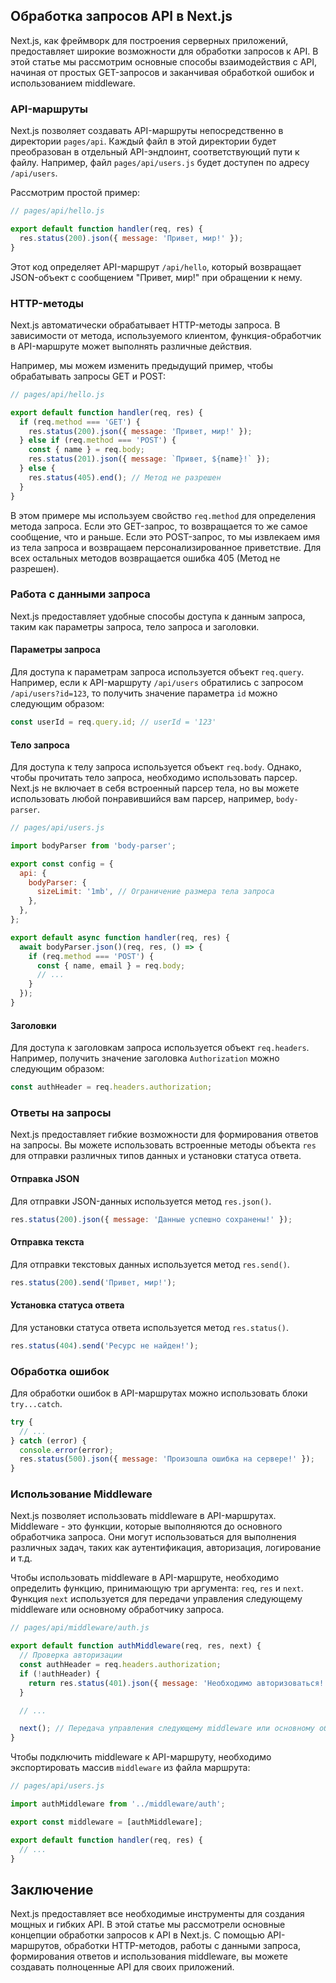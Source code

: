 ## Обработка запросов API в Next.js

Next.js, как фреймворк для построения серверных приложений, предоставляет широкие возможности для обработки запросов к API. В этой статье мы рассмотрим основные способы взаимодействия с API, начиная от простых GET-запросов и заканчивая обработкой ошибок и использованием middleware.

### API-маршруты

Next.js позволяет создавать API-маршруты непосредственно в директории `pages/api`. Каждый файл в этой директории будет преобразован в отдельный API-эндпоинт, соответствующий пути к файлу. Например, файл `pages/api/users.js` будет доступен по адресу `/api/users`.

Рассмотрим простой пример:

```javascript
// pages/api/hello.js

export default function handler(req, res) {
  res.status(200).json({ message: 'Привет, мир!' });
}
```

Этот код определяет API-маршрут `/api/hello`, который возвращает JSON-объект с сообщением "Привет, мир!" при обращении к нему.

### HTTP-методы

Next.js автоматически обрабатывает HTTP-методы запроса. В зависимости от метода, используемого клиентом, функция-обработчик в API-маршруте может выполнять различные действия. 

Например, мы можем изменить предыдущий пример, чтобы обрабатывать запросы GET и POST:

```javascript
// pages/api/hello.js

export default function handler(req, res) {
  if (req.method === 'GET') {
    res.status(200).json({ message: 'Привет, мир!' });
  } else if (req.method === 'POST') {
    const { name } = req.body;
    res.status(201).json({ message: `Привет, ${name}!` });
  } else {
    res.status(405).end(); // Метод не разрешен
  }
}
```

В этом примере мы используем свойство `req.method` для определения метода запроса. Если это GET-запрос, то возвращается то же самое сообщение, что и раньше. Если это POST-запрос, то мы извлекаем имя из тела запроса и возвращаем персонализированное приветствие. Для всех остальных методов возвращается ошибка 405 (Метод не разрешен).

### Работа с данными запроса

Next.js предоставляет удобные способы доступа к данным запроса, таким как параметры запроса, тело запроса и заголовки.

#### Параметры запроса

Для доступа к параметрам запроса используется объект `req.query`. Например, если к API-маршруту `/api/users` обратились с запросом `/api/users?id=123`, то получить значение параметра `id` можно следующим образом:

```javascript
const userId = req.query.id; // userId = '123'
```

#### Тело запроса

Для доступа к телу запроса используется объект `req.body`. Однако, чтобы прочитать тело запроса, необходимо использовать парсер. Next.js не включает в себя встроенный парсер тела, но вы можете использовать любой понравившийся вам парсер, например, `body-parser`.

```javascript
// pages/api/users.js

import bodyParser from 'body-parser';

export const config = {
  api: {
    bodyParser: {
      sizeLimit: '1mb', // Ограничение размера тела запроса
    },
  },
};

export default async function handler(req, res) {
  await bodyParser.json()(req, res, () => {
    if (req.method === 'POST') {
      const { name, email } = req.body;
      // ...
    }
  });
}
```

#### Заголовки

Для доступа к заголовкам запроса используется объект `req.headers`. Например, получить значение заголовка `Authorization` можно следующим образом:

```javascript
const authHeader = req.headers.authorization;
```

### Ответы на запросы

Next.js предоставляет гибкие возможности для формирования ответов на запросы. Вы можете использовать встроенные методы объекта `res` для отправки различных типов данных и установки статуса ответа.

#### Отправка JSON

Для отправки JSON-данных используется метод `res.json()`.

```javascript
res.status(200).json({ message: 'Данные успешно сохранены!' });
```

#### Отправка текста

Для отправки текстовых данных используется метод `res.send()`.

```javascript
res.status(200).send('Привет, мир!');
```

#### Установка статуса ответа

Для установки статуса ответа используется метод `res.status()`.

```javascript
res.status(404).send('Ресурс не найден!');
```

### Обработка ошибок

Для обработки ошибок в API-маршрутах можно использовать блоки `try...catch`. 

```javascript
try {
  // ...
} catch (error) {
  console.error(error);
  res.status(500).json({ message: 'Произошла ошибка на сервере!' });
}
```

### Использование Middleware

Next.js позволяет использовать middleware в API-маршрутах. Middleware - это функции, которые выполняются до основного обработчика запроса. Они могут использоваться для выполнения различных задач, таких как аутентификация, авторизация, логирование и т.д.

Чтобы использовать middleware в API-маршруте, необходимо определить функцию, принимающую три аргумента: `req`, `res` и `next`. Функция `next` используется для передачи управления следующему middleware или основному обработчику запроса.

```javascript
// pages/api/middleware/auth.js

export default function authMiddleware(req, res, next) {
  // Проверка авторизации
  const authHeader = req.headers.authorization;
  if (!authHeader) {
    return res.status(401).json({ message: 'Необходимо авторизоваться!' });
  }

  // ...

  next(); // Передача управления следующему middleware или основному обработчику
}
```

Чтобы подключить middleware к API-маршруту, необходимо экспортировать массив `middleware` из файла маршрута:

```javascript
// pages/api/users.js

import authMiddleware from '../middleware/auth';

export const middleware = [authMiddleware];

export default function handler(req, res) {
  // ...
}
```

## Заключение

Next.js предоставляет все необходимые инструменты для создания мощных и гибких API.  В этой статье мы рассмотрели основные концепции обработки запросов к API в Next.js.  С помощью API-маршрутов, обработки HTTP-методов, работы с данными запроса, формирования ответов и использования middleware, вы можете создавать полноценные API для своих приложений.
